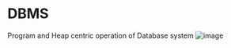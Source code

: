 # DBMS

Program and Heap centric operation of Database system
![image](https://github.com/ayush-1501/DBMS/assets/74817479/dfbb91f1-6f87-4136-94dc-5ce01dcabe85)
